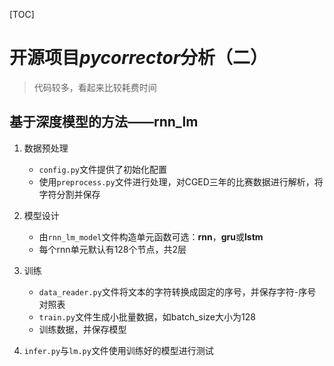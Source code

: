 [TOC]

# 开源项目*pycorrector*分析（二）

> 代码较多，看起来比较耗费时间

## 基于深度模型的方法——rnn_lm

1. 数据预处理

   - `config.py`文件提供了初始化配置
   - 使用`preprocess.py`文件进行处理，对CGED三年的比赛数据进行解析，将字符分割并保存

2. 模型设计

   - 由`rnn_lm_model`文件构造单元函数可选：**rnn**，**gru**或**lstm**
   - 每个rnn单元默认有128个节点，共2层

3. 训练

   - `data_reader.py`文件将文本的字符转换成固定的序号，并保存字符-序号对照表
   - `train.py`文件生成小批量数据，如batch_size大小为128
   - 训练数据，并保存模型

4. `infer.py`与`lm.py`文件使用训练好的模型进行测试
